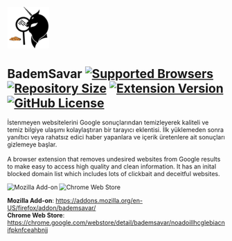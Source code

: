 ![BademSavar](icons/96x96.png)

# BademSavar [![Supported Browsers](https://img.shields.io/badge/supported%20browsers-firefox%20|%20chrome%20?logo=pinboard&style=flat-square)](https://pypi.python.org/pypi/ansicolortags/) [![Repository Size](https://img.shields.io/github/repo-size/0x01h/bademsavar)](https://pypi.python.org/pypi/ansicolortags/) [![Extension Version](https://img.shields.io/github/manifest-json/v/0x01h/bademsavar?style=flat-square)](https://pypi.python.org/pypi/ansicolortags/) [![GitHub License](https://img.shields.io/github/license/0x01h/bademsavar?style=flat-square)](https://pypi.python.org/pypi/ansicolortags/)

İstenmeyen websitelerini Google sonuçlarından temizleyerek kaliteli ve temiz bilgiye ulaşımı kolaylaştıran bir tarayıcı eklentisi. İlk yüklemeden sonra yanıltıcı veya rahatsız edici haber yapanlara ve içerik üretenlere ait sonuçları gizlemeye başlar.<br><br>
A browser extension that removes undesired websites from Google results to make easy to access high quality and clean information. It has an inital blocked domain list which includes lots of clickbait and deceitful websites.

![Mozilla Add-on](https://img.shields.io/amo/v/bademsavar)
![Chrome Web Store](https://img.shields.io/chrome-web-store/v/noadoillhcglebiacnifpknfceahbnjj)

**Mozilla Add-on**: https://addons.mozilla.org/en-US/firefox/addon/bademsavar/<br>
**Chrome Web Store**: https://chrome.google.com/webstore/detail/bademsavar/noadoillhcglebiacnifpknfceahbnjj
